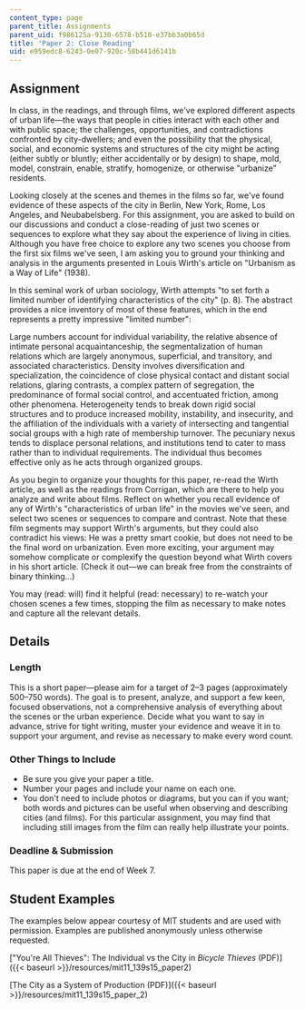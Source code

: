 ```yaml
---
content_type: page
parent_title: Assignments
parent_uid: f986125a-9130-6578-b510-e37bb3a0b65d
title: 'Paper 2: Close Reading'
uid: e959edc8-6243-0e07-920c-58b441d6141b
---
```


Assignment
----------

In class, in the readings, and through films, we've explored different aspects of urban life—the ways that people in cities interact with each other and with public space; the challenges, opportunities, and contradictions confronted by city-dwellers; and even the possibility that the physical, social, and economic systems and structures of the city might be acting (either subtly or bluntly; either accidentally or by design) to shape, mold, model, constrain, enable, stratify, homogenize, or otherwise "urbanize" residents.

Looking closely at the scenes and themes in the films so far, we've found evidence of these aspects of the city in Berlin, New York, Rome, Los Angeles, and Neubabelsberg. For this assignment, you are asked to build on our discussions and conduct a close-reading of just two scenes or sequences to explore what they say about the experience of living in cities. Although you have free choice to explore any two scenes you choose from the first six films we've seen, I am asking you to ground your thinking and analysis in the arguments presented in Louis Wirth's article on "Urbanism as a Way of Life" (1938).

In this seminal work of urban sociology, Wirth attempts "to set forth a limited number of identifying characteristics of the city" (p. 8). The abstract provides a nice inventory of most of these features, which in the end represents a pretty impressive "limited number":

Large numbers account for individual variability, the relative absence of intimate personal acquaintanceship, the segmentalization of human relations which are largely anonymous, superficial, and transitory, and associated characteristics. Density involves diversification and specialization, the coincidence of close physical contact and distant social relations, glaring contrasts, a complex pattern of segregation, the predominance of formal social control, and accentuated friction, among other phenomena. Heterogeneity tends to break down rigid social structures and to produce increased mobility, instability, and insecurity, and the affiliation of the individuals with a variety of intersecting and tangential social groups with a high rate of membership turnover. The pecuniary nexus tends to displace personal relations, and institutions tend to cater to mass rather than to individual requirements. The individual thus becomes effective only as he acts through organized groups.

As you begin to organize your thoughts for this paper, re-read the Wirth article, as well as the readings from Corrigan, which are there to help you analyze and write about films. Reflect on whether you recall evidence of any of Wirth's "characteristics of urban life" in the movies we've seen, and select two scenes or sequences to compare and contrast. Note that these film segments may support Wirth's arguments, but they could also contradict his views: He was a pretty smart cookie, but does not need to be the final word on urbanization. Even more exciting, your argument may somehow complicate or complexify the question beyond what Wirth covers in his short article. (Check it out—we can break free from the constraints of binary thinking…)

You may (read: will) find it helpful (read: necessary) to re-watch your chosen scenes a few times, stopping the film as necessary to make notes and capture all the relevant details.

Details
-------

### Length

This is a short paper—please aim for a target of 2–3 pages (approximately 500–750 words). The goal is to present, analyze, and support a few keen, focused observations, not a comprehensive analysis of everything about the scenes or the urban experience. Decide what you want to say in advance, strive for tight writing, muster your evidence and weave it in to support your argument, and revise as necessary to make every word count.

### Other Things to Include

*   Be sure you give your paper a title.
*   Number your pages and include your name on each one.
*   You don't need to include photos or diagrams, but you can if you want; both words and pictures can be useful when observing and describing cities (and films). For this particular assignment, you may find that including still images from the film can really help illustrate your points.

### Deadline & Submission

This paper is due at the end of Week 7. 

Student Examples
----------------

The examples below appear courtesy of MIT students and are used with permission. Examples are published anonymously unless otherwise requested.

["You're All Thieves": The Individual vs the City in _Bicycle Thieves_ (PDF)]({{< baseurl >}}/resources/mit11_139s15_paper2)

[The City as a System of Production (PDF)]({{< baseurl >}}/resources/mit11_139s15_paper_2)